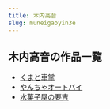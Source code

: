 ```yaml
---
title: 木内高音
slug: muneigaoyin3e
---
```


## 木内高音の作品一覧

- [くまと車掌](kumatochezhang-da3)
- [やんちゃオートバイ](yanchiyaotobai-dd5)
- [水菓子屋の要吉](shuiguoziwunoya-4b8)
